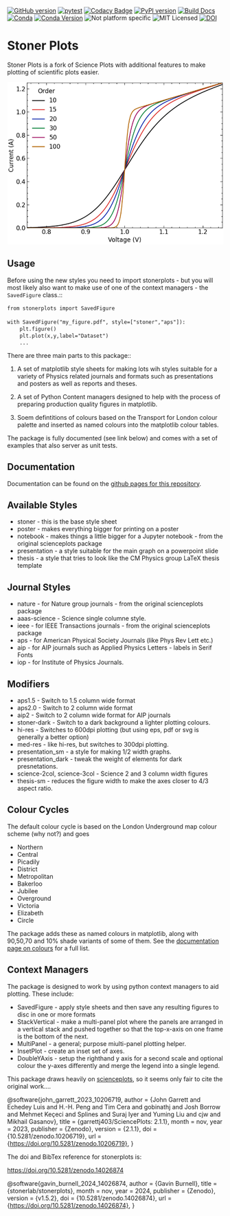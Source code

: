﻿[![GitHub version](https://badge.fury.io/gh/stonerlab%2Fstonerplots.svg)](https://badge.fury.io/gh/stonerlab%2Fstonerplots)
[![pytest](https://github.com/stonerlab/stonerplots/actions/workflows/pytest.yaml/badge.svg)](https://github.com/stonerlab/stonerplots/actions/workflows/pytest.yaml)
[![Codacy Badge](https://app.codacy.com/project/badge/Grade/bc7404ac3cbf432184a13b6c3cb88ea4)](https://app.codacy.com/gh/stonerlab/stonerplots/dashboard?utm_source=gh&utm_medium=referral&utm_content=&utm_campaign=Badge_grade)
[![PyPI version](https://badge.fury.io/py/StonerPlots.svg)](https://badge.fury.io/py/StonerPlots)
[![Build Docs](https://github.com/stonerlab/stonerplots/actions/workflows/publish_sphinx.yaml/badge.svg)](https://stonerlab.github.io/stonerplots/)
[![Conda](https://github.com/stonerlab/stonerplots/actions/workflows/build_conda.yaml/badge.svg)](https://github.com/stonerlab/stonerplots/actions/workflows/build_conda.yaml)
[![Conda Version](https://anaconda.org/phygbu/stonerplots/badges/version.svg)](https://anaconda.org/phygbu/stonerplots)
![Not platform specific](https://anaconda.org/phygbu/stonerplots/badges/platforms.svg)
![MIT Licensed](https://anaconda.org/phygbu/stonerplots/badges/license.svg)
[![DOI](https://zenodo.org/badge/776970304.svg)](https://zenodo.org/doi/10.5281/zenodo.10905673)

# Stoner Plots

Stoner Plots is a fork of Science Plots with additional features to make plotting of scientific plots easier.

<img src="https://raw.githubusercontent.com/stonerlab/stonerplots/main/examples/figures/fig05a.png" width=640 alt="Presentation Style Image"/>

## Usage

Before using the new styles you need to import stonerplots - but you will most likely also want to make use of
one of the context managers - the `SavedFigure` class.::

    from stonerplots import SavedFigure

    with SavedFigure("my_figure.pdf", style=["stoner","aps"]):
        plt.figure()
        plt.plot(x,y,label="Dataset")
        ...

There are three main parts to this package::

1. A set of matplotlib style sheets for making lots wih styles suitable for a variety of Physics related journals
   and formats such as presentations and posters as well as reports and theses.

1. A set of Python Content managers designed to help with the process of preparing production quality figures in
  matplotlib.

1. Soem defintitions of colours based on the Transport for London colour palette and inserted as named colours into
   the matplotlib colour tables.

The package is fully documented (see link below) and comes with a set of examples that also server as unit tests.

## Documentation

Documentation can be found on the [github pages for this repository](https://stonerlab.github.io/stonerplots/index.html).

## Available Styles

- stoner - this is the base style sheet
- poster - makes everything bigger for printing on a poster
- notebook - makes things a little bigger for a Jupyter notebook - from the original scienceplots package
- presentation - a style suitable for the main graph on a powerpoint slide
- thesis - a style that tries to look like the CM Physics group LaTeX thesis template

## Journal Styles

- nature - for Nature group journals - from the original scienceplots package
- aaas-science - Science single columne style.
- ieee - for IEEE Transactions journals - from the original scienceplots package
- aps - for American Physical Society Journals (like Phys Rev Lett etc.)
- aip - for AIP journals such as Applied Physics Letters - labels in Serif Fonts
- iop - for Institute of Physics Journals.

## Modifiers

- aps1.5 - Switch to 1.5 column wide format
- aps2.0 - Switch to 2 column wide format
- aip2 - Switch to 2 column wide format for AIP journals
- stoner-dark - Switch to a dark background a lighter plotting colours.
- hi-res - Switches to 600dpi plotting (but using eps, pdf or svg is generally a better option)
- med-res - like hi-res, but switches to 300dpi plotting.
- presentation_sm - a style for making 1/2 width graphs.
- presentation_dark - tweak the weight of elements for dark presnetations.
- science-2col, science-3col - Science 2 and 3 column width figures
- thesis-sm - reduces the figure width to make the axes closer to 4/3 aspect ratio.

## Colour Cycles

The default colour cycle is based on the London Underground map colour scheme (why not?) and goes

- Northern
- Central
- Picadily
- District
- Metropolitan
- Bakerloo
- Jubilee
- Overground
- Victoria
- Elizabeth
- Circle

The package adds these as named colours in matplotlib, along with 90,50,70 and 10% shade variants of some of them. See
the [documentation page on colours](https://stonerlab.github.io/stonerplots/colours.html) for a full list.

## Context Managers

The package is designed to work by using python context managers to aid plotting. These include:

- SavedFigure - apply style sheets and then save any resulting figures to disc in one or more formats
- StackVertical - make a multi-panel plot where the panels are arranged in a vertical stack and pushed together so that
  the top-x-axis on one frame is the bottom of the next.
- MultiPanel - a general; purpose miulti-panel plotting helper.
- InsetPlot - create an inset set of axes.
- DoubleYAxis - setup the righthand y axis for a second scale and optional colour the y-axes differently and merge
  the legend into a single legend.

This package draws heavily on [scienceplots](https://github.com/garrettj403/SciencePlots), so it seems only fair to cite the original work....

@software{john_garrett_2023_10206719,
  author       = {John Garrett and
                  Echedey Luis and
                  H.-H. Peng and
                  Tim Cera and
                  gobinathj and
                  Josh Borrow and
                  Mehmet Keçeci and
                  Splines and
                  Suraj Iyer and
                  Yuming Liu and
                  cjw and
                  Mikhail Gasanov},
  title        = {garrettj403/SciencePlots: 2.1.1},
  month        = nov,
  year         = 2023,
  publisher    = {Zenodo},
  version      = {2.1.1},
  doi          = {10.5281/zenodo.10206719},
  url          = {https://doi.org/10.5281/zenodo.10206719},
}

The doi and BibTex reference for stonerplots is:

https://doi.org/10.5281/zenodo.14026874

@software{gavin_burnell_2024_14026874,
  author       = {Gavin Burnell},
  title        = {stonerlab/stonerplots},
  month        = nov,
  year         = 2024,
  publisher    = {Zenodo},
  version      = {v1.5.2},
  doi          = {10.5281/zenodo.14026874},
  url          = {https://doi.org/10.5281/zenodo.14026874},
}
